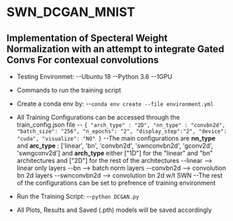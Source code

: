 # SWN_DCGAN_MNIST

## Implementation of Specteral Weight Normalization with an attempt to integrate Gated Convs For contexual convolutions 
- Testing Environmet:
--Ubuntu 18
--Python 3.6
--1GPU 

- Commands to run the training script
- Create a conda env by:
--```conda env create --file environment.yml``` 
- All Training Configurations can be accessed through the train_config.json file
-- ``` {
    "arch_type" : "2D",
    "nn_type" : "convbn2d",
    "batch_size": "256",
    "n_epochs": "2",
    "display_step":"2",
    "device": "cuda",
    "visualize": "NO"
} ```
--The main configurations are **nn_type** and **arc_type** : ['linear', 'bn', 'convbn2d', 'swnconvbn2d', 'gconv2d', 'swngconv2d'] and **arch_type** either ["1D"] for the "linear" and "bn" architectures and ["2D"] for the rest of the architectures
--linear --> linear only layers
--bn --> batch norm layers
--convbn2d --> convolution bn 2d layers
--swnconvbn2d --> convolution bn 2d w/t SWN
--The rest of the configurations can be set to prefrence of training environment
- Run the Training Script:
--```python DCGAN.py```
- All Plots, Results and Saved (.pth) models will be saved accordingly
